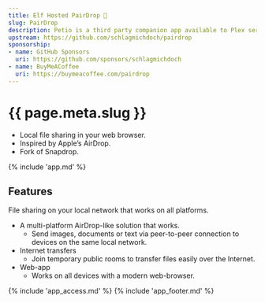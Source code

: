 ```yaml
---
title: Elf Hosted PairDrop 🧝
slug: PairDrop
description: Petio is a third party companion app available to Plex server owners to allow their users to request, review and discover content
upstream: https://github.com/schlagmichdoch/pairdrop
sponsorship:
- name: GitHub Sponsors
  uri: https://github.com/sponsors/schlagmichdoch
- name: BuyMeACoffee
  uri: https://buymeacoffee.com/pairdrop
---
```


# {{ page.meta.slug }}

* Local file sharing in your web browser.
* Inspired by Apple’s AirDrop.
* Fork of Snapdrop.

{% include 'app.md' %}

## Features

File sharing on your local network that works on all platforms.

* A multi-platform AirDrop-like solution that works.
  * Send images, documents or text via peer-to-peer connection to devices on the same local network.
* Internet transfers
  * Join temporary public rooms to transfer files easily over the Internet.
* Web-app
  * Works on all devices with a modern web-browser.

{% include 'app_access.md' %}
{% include 'app_footer.md' %}
